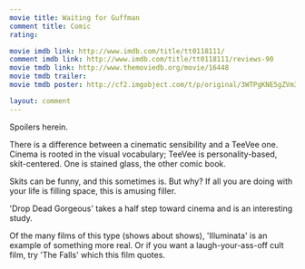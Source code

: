 ```yaml
---
movie title: Waiting for Guffman
comment title: Comic
rating: 

movie imdb link: http://www.imdb.com/title/tt0118111/
comment imdb link: http://www.imdb.com/title/tt0118111/reviews-90
movie tmdb link: http://www.themoviedb.org/movie/16448
movie tmdb trailer: 
movie tmdb poster: http://cf2.imgobject.com/t/p/original/3WTPgKNE5gZVm3zNWvBhbbXYxXr.jpg

layout: comment
---
```


Spoilers herein.

There is a difference between a cinematic sensibility and a TeeVee one. Cinema is rooted in the visual vocabulary; TeeVee is personality-based, skit-centered. One is stained glass, the other comic book.

Skits can be funny, and this sometimes is. But why? If all you are doing with your life is filling space, this is amusing filler.

'Drop Dead Gorgeous' takes a half step toward cinema and is an interesting study.

Of the many films of this type (shows about shows), 'Illuminata' is an example of something more real. Or if you want a laugh-your-ass-off cult film, try 'The Falls' which this film quotes.